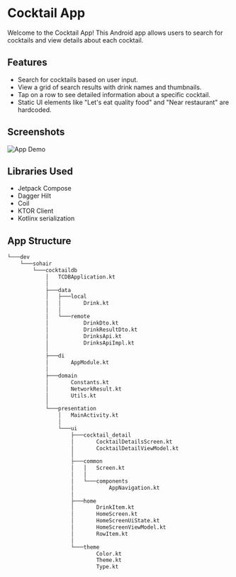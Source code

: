 # Cocktail App

Welcome to the Cocktail App! This Android app allows users to search for cocktails and view details about each cocktail.

## Features

- Search for cocktails based on user input.
- View a grid of search results with drink names and thumbnails.
- Tap on a row to see detailed information about a specific cocktail.
- Static UI elements like "Let's eat quality food" and "Near restaurant" are hardcoded.

## Screenshots
![App Demo](screenshot/cocktaildb.gif)

## Libraries Used
- Jetpack Compose
- Dagger Hilt
- Coil
- KTOR Client
- Kotlinx serialization

## App Structure
```bash
└───dev
    └───sohair
        └───cocktaildb
            │   TCDBApplication.kt
            │
            ├───data
            │   ├───local
            │   │       Drink.kt
            │   │
            │   └───remote
            │           DrinkDto.kt
            │           DrinkResultDto.kt
            │           DrinksApi.kt
            │           DrinksApiImpl.kt
            │
            ├───di
            │       AppModule.kt
            │
            ├───domain
            │       Constants.kt
            │       NetworkResult.kt
            │       Utils.kt
            │
            └───presentation
                │   MainActivity.kt
                │
                └───ui
                    ├───cocktail_detail
                    │       CocktailDetailsScreen.kt
                    │       CocktailDetailViewModel.kt
                    │
                    ├───common
                    │   │   Screen.kt
                    │   │
                    │   └───components
                    │           AppNavigation.kt
                    │
                    ├───home
                    │       DrinkItem.kt
                    │       HomeScreen.kt
                    │       HomeScreenUiState.kt
                    │       HomeScreenViewModel.kt
                    │       RowItem.kt
                    │
                    └───theme
                            Color.kt
                            Theme.kt
                            Type.kt

```